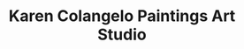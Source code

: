 ---
title: "Karen Colangelo Paintings Art Studio"
url: /mississauga/karen-colangelo-paintings-art-studio/
shop: art
---